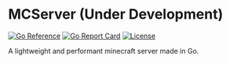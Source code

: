 # MCServer (Under Development)

[![Go Reference](https://pkg.go.dev/badge/github.com/r4g3baby/mcserver.svg)](https://pkg.go.dev/github.com/r4g3baby/mcserver)
[![Go Report Card](https://goreportcard.com/badge/github.com/r4g3baby/mcserver)](https://goreportcard.com/report/github.com/r4g3baby/mcserver)
[![License](https://img.shields.io/github/license/r4g3baby/mcserver)](https://github.com/r4g3baby/mcserver/blob/main/LICENSE)

A lightweight and performant minecraft server made in Go.
